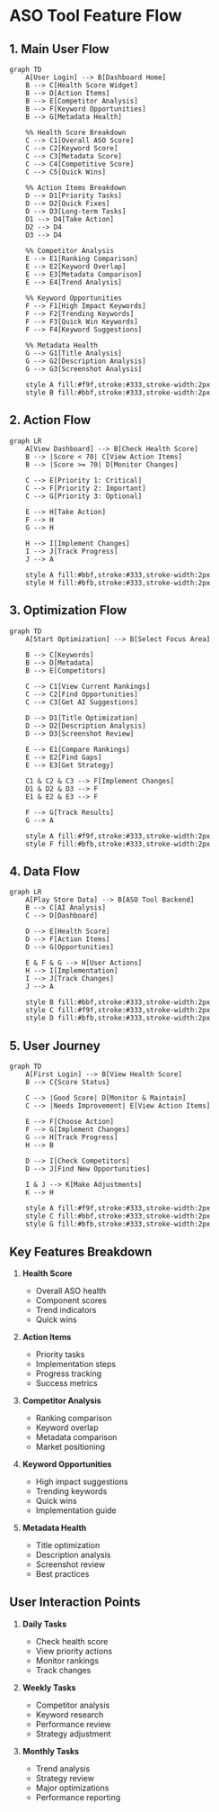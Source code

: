 # ASO Tool Feature Flow

## 1. Main User Flow

```mermaid
graph TD
    A[User Login] --> B[Dashboard Home]
    B --> C[Health Score Widget]
    B --> D[Action Items]
    B --> E[Competitor Analysis]
    B --> F[Keyword Opportunities]
    B --> G[Metadata Health]

    %% Health Score Breakdown
    C --> C1[Overall ASO Score]
    C --> C2[Keyword Score]
    C --> C3[Metadata Score]
    C --> C4[Competitive Score]
    C --> C5[Quick Wins]

    %% Action Items Breakdown
    D --> D1[Priority Tasks]
    D --> D2[Quick Fixes]
    D --> D3[Long-term Tasks]
    D1 --> D4[Take Action]
    D2 --> D4
    D3 --> D4

    %% Competitor Analysis
    E --> E1[Ranking Comparison]
    E --> E2[Keyword Overlap]
    E --> E3[Metadata Comparison]
    E --> E4[Trend Analysis]

    %% Keyword Opportunities
    F --> F1[High Impact Keywords]
    F --> F2[Trending Keywords]
    F --> F3[Quick Win Keywords]
    F --> F4[Keyword Suggestions]

    %% Metadata Health
    G --> G1[Title Analysis]
    G --> G2[Description Analysis]
    G --> G3[Screenshot Analysis]

    style A fill:#f9f,stroke:#333,stroke-width:2px
    style B fill:#bbf,stroke:#333,stroke-width:2px
```

## 2. Action Flow

```mermaid
graph LR
    A[View Dashboard] --> B[Check Health Score]
    B --> |Score < 70| C[View Action Items]
    B --> |Score >= 70| D[Monitor Changes]
    
    C --> E[Priority 1: Critical]
    C --> F[Priority 2: Important]
    C --> G[Priority 3: Optional]
    
    E --> H[Take Action]
    F --> H
    G --> H
    
    H --> I[Implement Changes]
    I --> J[Track Progress]
    J --> A

    style A fill:#bbf,stroke:#333,stroke-width:2px
    style H fill:#bfb,stroke:#333,stroke-width:2px
```

## 3. Optimization Flow

```mermaid
graph TD
    A[Start Optimization] --> B[Select Focus Area]
    
    B --> C[Keywords]
    B --> D[Metadata]
    B --> E[Competitors]
    
    C --> C1[View Current Rankings]
    C --> C2[Find Opportunities]
    C --> C3[Get AI Suggestions]
    
    D --> D1[Title Optimization]
    D --> D2[Description Analysis]
    D --> D3[Screenshot Review]
    
    E --> E1[Compare Rankings]
    E --> E2[Find Gaps]
    E --> E3[Get Strategy]
    
    C1 & C2 & C3 --> F[Implement Changes]
    D1 & D2 & D3 --> F
    E1 & E2 & E3 --> F
    
    F --> G[Track Results]
    G --> A

    style A fill:#f9f,stroke:#333,stroke-width:2px
    style F fill:#bfb,stroke:#333,stroke-width:2px
```

## 4. Data Flow

```mermaid
graph LR
    A[Play Store Data] --> B[ASO Tool Backend]
    B --> C[AI Analysis]
    C --> D[Dashboard]
    
    D --> E[Health Score]
    D --> F[Action Items]
    D --> G[Opportunities]
    
    E & F & G --> H[User Actions]
    H --> I[Implementation]
    I --> J[Track Changes]
    J --> A

    style B fill:#bbf,stroke:#333,stroke-width:2px
    style C fill:#f9f,stroke:#333,stroke-width:2px
    style D fill:#bfb,stroke:#333,stroke-width:2px
```

## 5. User Journey

```mermaid
graph TD
    A[First Login] --> B[View Health Score]
    B --> C{Score Status}
    
    C --> |Good Score| D[Monitor & Maintain]
    C --> |Needs Improvement| E[View Action Items]
    
    E --> F[Choose Action]
    F --> G[Implement Changes]
    G --> H[Track Progress]
    H --> B
    
    D --> I[Check Competitors]
    D --> J[Find New Opportunities]
    
    I & J --> K[Make Adjustments]
    K --> H

    style A fill:#f9f,stroke:#333,stroke-width:2px
    style C fill:#bbf,stroke:#333,stroke-width:2px
    style G fill:#bfb,stroke:#333,stroke-width:2px
```

## Key Features Breakdown

1. **Health Score**
   - Overall ASO health
   - Component scores
   - Trend indicators
   - Quick wins

2. **Action Items**
   - Priority tasks
   - Implementation steps
   - Progress tracking
   - Success metrics

3. **Competitor Analysis**
   - Ranking comparison
   - Keyword overlap
   - Metadata comparison
   - Market positioning

4. **Keyword Opportunities**
   - High impact suggestions
   - Trending keywords
   - Quick wins
   - Implementation guide

5. **Metadata Health**
   - Title optimization
   - Description analysis
   - Screenshot review
   - Best practices

## User Interaction Points

1. **Daily Tasks**
   - Check health score
   - View priority actions
   - Monitor rankings
   - Track changes

2. **Weekly Tasks**
   - Competitor analysis
   - Keyword research
   - Performance review
   - Strategy adjustment

3. **Monthly Tasks**
   - Trend analysis
   - Strategy review
   - Major optimizations
   - Performance reporting
